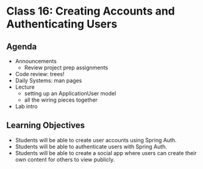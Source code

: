 # Class 16: Creating Accounts and Authenticating Users

## Agenda
- Announcements
    - Review project prep assignments
- Code review: trees!
- Daily Systems: man pages
- Lecture
    - setting up an ApplicationUser model
    - all the wiring pieces together
- Lab intro

## Learning Objectives
* Students will be able to create user accounts using Spring Auth.
* Students will be able to authenticate users with Spring Auth.
* Students will be able to create a social app where users can create their own content for others to view publicly.
